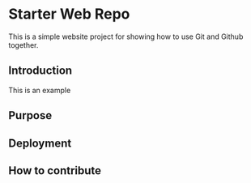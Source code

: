 # Starter Web Repo

This is a simple website project for 
showing how to use Git and Github together.

## Introduction

This is an example 

## Purpose

## Deployment

## How to contribute